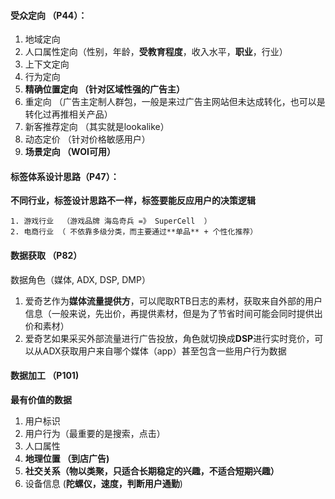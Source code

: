 #### 受众定向 （P44）：

1. 地域定向
2. 人口属性定向（性别，年龄，**受教育程度**，收入水平，**职业**，行业）
3. 上下文定向
4. 行为定向
5. **精确位置定向 （针对区域性强的广告主）**
6. 重定向 （广告主定制人群包，一般是来过广告主网站但未达成转化，也可以是转化过再推相关产品）
7. 新客推荐定向 （其实就是lookalike）
8. 动态定价 （针对价格敏感用户）
9. **场景定向 （WOI可用）**



#### 标签体系设计思路（P47）：

**不同行业，标签设计思路不一样，标签要能反应用户的决策逻辑**

	1. 游戏行业  （游戏品牌 海岛奇兵 =》 SuperCell  ）
 	2. 电商行业 （ 不依靠多级分类，而主要通过**单品** + 个性化推荐）



#### 数据获取 （P82）

数据角色（媒体, ADX, DSP, DMP）

1. 爱奇艺作为**媒体流量提供方**，可以爬取RTB日志的素材，获取来自外部的用户信息（一般来说，先出价，再提供素材，但是为了节省时间可能会同时提供出价和素材）
2. 爱奇艺如果采买外部流量进行广告投放，角色就切换成**DSP**进行实时竞价，可以从ADX获取用户来自哪个媒体（app）甚至包含一些用户行为数据



#### 数据加工 （P101)

**最有价值的数据**

1. 用户标识
2. 用户行为（最重要的是搜索，点击）
3. 人口属性
4. **地理位置 （到店广告)**
5. **社交关系（物以类聚，只适合长期稳定的兴趣，不适合短期兴趣）**
6. 设备信息 (**陀螺仪，速度，判断用户通勤**)



